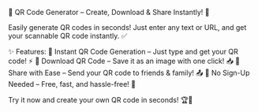 🚀 QR Code Generator – Create, Download & Share Instantly! 🔗

Easily generate QR codes in seconds! Just enter any text or URL, and get your scannable QR code instantly. ✅

✨ Features:
🔹 Instant QR Code Generation – Just type and get your QR code! ⚡
🔹 Download QR Code – Save it as an image with one click! 📥
🔹 Share with Ease – Send your QR code to friends & family! 📤
🔹 No Sign-Up Needed – Free, fast, and hassle-free! 🎉

Try it now and create your own QR code in seconds! 🏆📱
